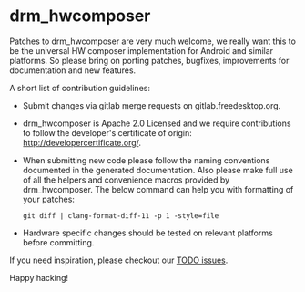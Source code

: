 drm\_hwcomposer
======

Patches to drm\_hwcomposer are very much welcome, we really want this to be the
universal HW composer implementation for Android and similar platforms. So
please bring on porting patches, bugfixes, improvements for documentation and
new features.

A short list of contribution guidelines:
* Submit changes via gitlab merge requests on gitlab.freedesktop.org.
* drm\_hwcomposer is Apache 2.0 Licensed and we require contributions to follow
  the developer's certificate of origin: http://developercertificate.org/.
* When submitting new code please follow the naming conventions documented in
  the generated documentation. Also please make full use of all the helpers and
  convenience macros provided by drm\_hwcomposer. The below command can help
  you with formatting of your patches:

    ```
    git diff | clang-format-diff-11 -p 1 -style=file
    ```

* Hardware specific changes should be tested on relevant platforms before
  committing.

If you need inspiration, please checkout our [TODO issues][1].

Happy hacking!

[1]: https://gitlab.freedesktop.org/drm-hwcomposer/drm-hwcomposer/issues?label_name%5B%5D=TODO
